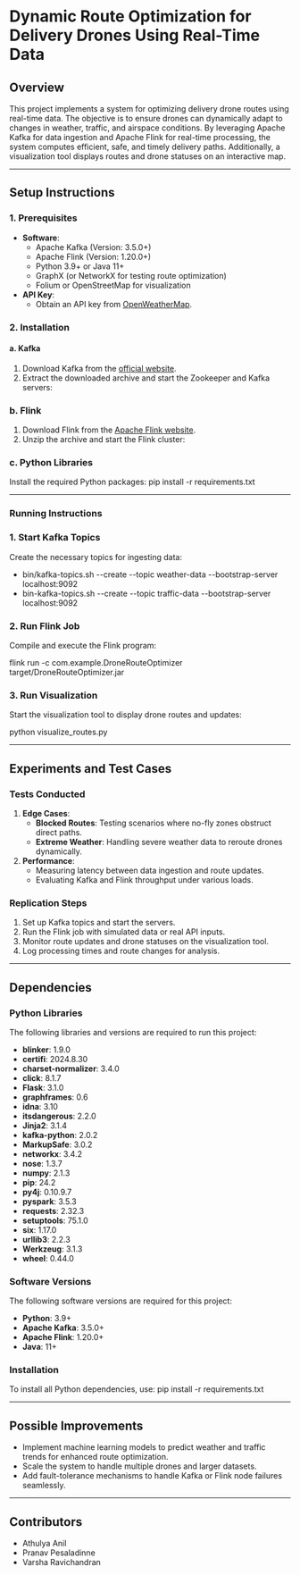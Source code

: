 # **Dynamic Route Optimization for Delivery Drones Using Real-Time Data**

## **Overview**
This project implements a system for optimizing delivery drone routes using real-time data. The objective is to ensure drones can dynamically adapt to changes in weather, traffic, and airspace conditions. By leveraging Apache Kafka for data ingestion and Apache Flink for real-time processing, the system computes efficient, safe, and timely delivery paths. Additionally, a visualization tool displays routes and drone statuses on an interactive map.

---

## **Setup Instructions**

### **1. Prerequisites**
- **Software**:
  - Apache Kafka (Version: 3.5.0+)
  - Apache Flink (Version: 1.20.0+)
  - Python 3.9+ or Java 11+
  - GraphX (or NetworkX for testing route optimization)
  - Folium or OpenStreetMap for visualization
- **API Key**:
  - Obtain an API key from [OpenWeatherMap](https://openweathermap.org/).

### **2. Installation**

#### **a. Kafka**
1. Download Kafka from the [official website](https://kafka.apache.org/).
2. Extract the downloaded archive and start the Zookeeper and Kafka servers:
   
### **b. Flink**
1. Download Flink from the [Apache Flink website](https://flink.apache.org/downloads.html).
2. Unzip the archive and start the Flink cluster:
   
### **c. Python Libraries**
Install the required Python packages: pip install -r requirements.txt

---

### **Running Instructions**

### **1. Start Kafka Topics**
Create the necessary topics for ingesting data:

- bin/kafka-topics.sh --create --topic weather-data --bootstrap-server localhost:9092
- bin-kafka-topics.sh --create --topic traffic-data --bootstrap-server localhost:9092

### **2. Run Flink Job**
Compile and execute the Flink program:

flink run -c com.example.DroneRouteOptimizer target/DroneRouteOptimizer.jar

### **3. Run Visualization**
Start the visualization tool to display drone routes and updates:

python visualize_routes.py

----
                                           

## **Experiments and Test Cases**

### **Tests Conducted**
1. **Edge Cases**:
   - **Blocked Routes**: Testing scenarios where no-fly zones obstruct direct paths.
   - **Extreme Weather**: Handling severe weather data to reroute drones dynamically.
2. **Performance**:
   - Measuring latency between data ingestion and route updates.
   - Evaluating Kafka and Flink throughput under various loads.

### **Replication Steps**
1. Set up Kafka topics and start the servers.
2. Run the Flink job with simulated data or real API inputs.
3. Monitor route updates and drone statuses on the visualization tool.
4. Log processing times and route changes for analysis.

---

## **Dependencies**

### **Python Libraries**
The following libraries and versions are required to run this project:

- **blinker**: 1.9.0
- **certifi**: 2024.8.30
- **charset-normalizer**: 3.4.0
- **click**: 8.1.7
- **Flask**: 3.1.0
- **graphframes**: 0.6
- **idna**: 3.10
- **itsdangerous**: 2.2.0
- **Jinja2**: 3.1.4
- **kafka-python**: 2.0.2
- **MarkupSafe**: 3.0.2
- **networkx**: 3.4.2
- **nose**: 1.3.7
- **numpy**: 2.1.3
- **pip**: 24.2
- **py4j**: 0.10.9.7
- **pyspark**: 3.5.3
- **requests**: 2.32.3
- **setuptools**: 75.1.0
- **six**: 1.17.0
- **urllib3**: 2.2.3
- **Werkzeug**: 3.1.3
- **wheel**: 0.44.0

### **Software Versions**
The following software versions are required for this project:
- **Python**: 3.9+
- **Apache Kafka**: 3.5.0+
- **Apache Flink**: 1.20.0+
- **Java**: 11+

### **Installation**
To install all Python dependencies, use:
pip install -r requirements.txt

---

## **Possible Improvements**
- Implement machine learning models to predict weather and traffic trends for enhanced route optimization.
- Scale the system to handle multiple drones and larger datasets.
- Add fault-tolerance mechanisms to handle Kafka or Flink node failures seamlessly.

---

## **Contributors**
- Athulya Anil
- Pranav Pesaladinne
- Varsha Ravichandran



   
